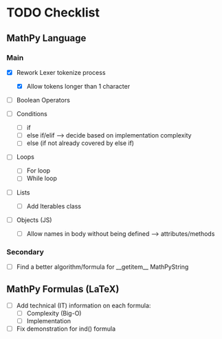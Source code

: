# TODO Checklist

## MathPy Language

### Main

- [x] Rework Lexer tokenize process
	- [x] Allow tokens longer than 1 character

- [ ] Boolean Operators

- [ ] Conditions
	- [ ] if
	- [ ] else if/elif --> decide based on implementation complexity
	- [ ] else (if not already covered by else if)

- [ ] Loops
	- [ ] For loop
	- [ ] While loop

- [ ] Lists
	- [ ] Add Iterables class

- [ ] Objects (JS)
	- [ ] Allow names in body without being defined --> attributes/methods

### Secondary
- [ ] Find a better algorithm/formula for \_\_getitem\_\_ MathPyString

## MathPy Formulas (LaTeX)

- [ ] Add technical (IT) information on each formula:
	- [ ] Complexity (Big-O)
	- [ ] Implementation

- [ ] Fix demonstration for ind() formula